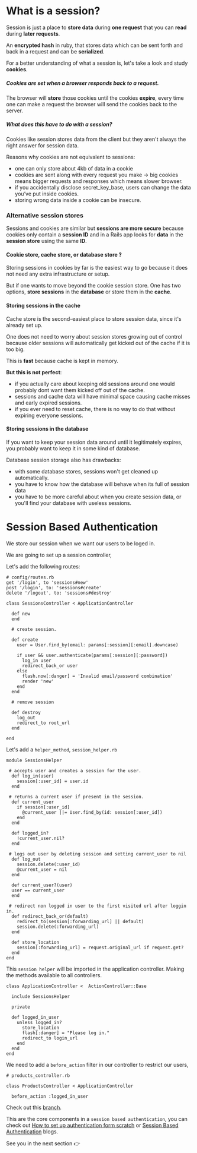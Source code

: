 # What is a session?

Session is just a place to **store data** during **one request** that you can **read** during **later requests**.

An **encrypted hash** in ruby, that stores data which can be sent forth and back in a request and can be **serialized**.

For a better understanding of what a session is, let's take a look and study **cookies**.

##### Cookies are set when a browser **responds back to  a request**. 

The browser will **store** those cookies until the cookies **expire**, every time one can make a request the browser will send the cookies back to the server.

##### What does this have to do with a session?

Cookies like session stores data from the client but they aren't always the right answer for session data.

Reasons why cookies are not equivalent to sessions:

- one can only store about 4kb of data in a cookie
- cookies are sent along with every request you make -> big cookies means bigger requests and responses which means slower browser.
- if you accidentally disclose secret_key_base, users can change the data you’ve put inside cookies.
- storing wrong data inside a cookie can be insecure.

### Alternative session stores

Sessions and cookies are similar but **sessions are more secure** because cookies only contain a **session ID** and in a Rails app looks for **data** in the **session store** using the same **ID**.

#### Cookie store, cache store, or database store ?

Storing sessions in cookies by far is the easiest way to go because it does not need any extra infrastructure or setup.

But if one wants to move beyond the cookie session store. One has two options, **store sessions** in the **database** or store them in the **cache**.

#### Storing sessions in the cache

Cache store is the second-easiest place to store session data, since it's already set up.

One does not need to worry about session stores growing out of control because older sessions will automatically get kicked out of the cache if it is too big.

This is **fast** because cache is kept in memory.

**But this is not perfect**:

- if you actually care about keeping old sessions around one would probably dont want them kicked off out of the cache.
- sessions and cache data will have minimal space causing cache misses and early expired sessions.
- if you ever need to reset cache, there is no way to do that without expiring everyone sessions.

#### Storing sessions in the database

If you want to keep your session data around until it legitimately expires, you probably want to keep it in some kind of database.

Database session storage also has drawbacks:

- with some database stores, sessions won't get cleaned up automatically.
- you have to know how the database will behave when its full of session data
- you have to be more careful about when you create session data, or you'll find your database with useless sessions.

# Session Based Authentication  

We store our session when we want our users to be loged in.

We are going to set up a session controller, 

Let's add the following routes: 

```
# config/routes.rb 
get '/login', to 'sessions#new'
post '/login', to: 'sessions#create'
delete '/logout', to: 'sessions#destroy'
```

```
class SessionsController < ApplicationController

  def new 
  end

  # create session.

  def create
    user = User.find_by(email: params[:session][:email].downcase)

    if user && user.authenticate(params[:session][:password])
      log_in user 
      redirect_back_or user 
    else
      flash.now[:danger] = 'Invalid email/password combination'
      render 'new'
    end  
  end

  # remove session

  def destroy 
    log_out
    redirect_to root_url 
  end

end
```

Let's add a `helper_method`, `session_helper.rb`

```
module SessionsHelper 

 # accepts user and creates a session for the user.
  def log_in(user)
    session[:user_id] = user.id 
  end

 # returns a current user if present in the session. 
  def current_user 
    if session[:user_id]
      @current_user ||= User.find_by(id: session[:user_id])
    end
  end

  def logged_in?
    !current_user.nil? 
  end

 # logs out user by deleting session and setting current_user to nil 
  def log_out
    session.delete(:user_id)
    @current_user = nil
  end

  def current_user?(user)
  user == current_user 
  end

 # redirect non logged in user to the first visited url after loggin in. 
  def redirect_back_or(default)
    redirect_to(session[:forwarding_url] || default)
    session.delete(:forwarding_url)
  end

  def store_location 
    session[:forwarding_url] = request.original_url if request.get?
  end
end
```

This `session helper` will be imported in the application controller. Making the methods available to all controllers. 

```
class ApplicationController <  ActionController::Base

  include SessionsHelper

  private 

  def logged_in_user 
    unless logged_in? 
      store_location 
      flash[:danger] = "Please log in."
      redirect_to login_url 
    end
  end
end
```

We need to add a `before_action` filter in our controller to restrict our users, 

```
# products_controller.rb 

class ProductsController < ApplicationController 

  before_action :logged_in_user
```

Check out this [branch](https://github.com/Rails-is-Underrated/Duka/pull/2/files).

This are the core components in a `session based authentication`, you can check out [How to set up authentication form scratch](https://www.section.io/engineering-education/how-to-setup-user-authentication-from-scratch-with-rails-6/) or [Session Based Authentication](https://hackernoon.com/building-a-simple-session-based-authentication-using-ruby-on-rails-9tah3y4j) blogs.


See you in the next section 👉



